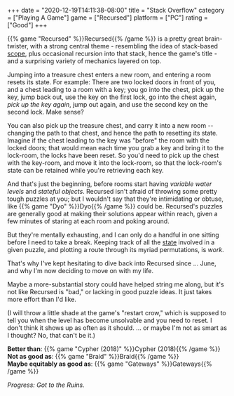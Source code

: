 +++
date = "2020-12-19T14:11:38-08:00"
title = "Stack Overflow"
category = ["Playing A Game"]
game = ["Recursed"]
platform = ["PC"]
rating = ["Good"]
+++

{{% game "Recursed" %}}Recursed{{% /game %}} is a pretty great brain-twister, with a strong central theme - resembling the idea of stack-based <a href="https://en.wikipedia.org/wiki/Scope_(computer_science)">scope</a>, plus occasional recursion into that stack, hence the game's title - and a surprising variety of mechanics layered on top.

Jumping into a treasure chest enters a new room, and entering a room resets its state.  For example: There are two locked doors in front of you, and a chest leading to a room with a key; you go into the chest, pick up the key, jump back out, use the key on the first lock, go into the chest again, <i>pick up the key again</i>, jump out again, and use the second key on the second lock.  Make sense?

You can also pick up the treasure chest, and carry it into a new room -- changing the path to that chest, and hence the path to resetting its state.  Imagine if the chest leading to the key was "before" the room with the locked doors; that would mean each time you grab a key and bring it to the lock-room, the locks have been reset.  So you'd need to pick up the chest with the key-room, and move it into the lock-room, so that the lock-room's state can be retained while you're retrieving each key.

And that's just the beginning, before rooms start having <i>variable water levels</i> and <i>stateful objects</i>.  Recursed isn't afraid of throwing some pretty tough puzzles at you; but I wouldn't say that they're intimidating or obtuse, like {{% game "Dyo" %}}Dyo{{% /game %}} could be.  Recursed's puzzles are generally good at making their solutions appear within reach, given a few minutes of staring at each room and poking around.

But they're mentally exhausting, and I can only do a handful in one sitting before I need to take a break.  Keeping track of all the <a href="https://en.wikipedia.org/wiki/State_(computer_science)">state</a> involved in a given puzzle, and plotting a route through its myriad permutations, is <i>work</i>.

That's why I've kept hesitating to dive back into Recursed since ... June, and why I'm now deciding to move on with my life.

Maybe a more-substantial story could have helped string me along, but it's not like Recursed is "bad," or lacking in good puzzle ideas.  It just takes more effort than I'd like.

(I will throw a little shade at the game's "restart crow," which is supposed to tell you when the level has become unsolvable and you need to reset.  I don't think it shows up as often as it should.  ... or maybe I'm not as smart as I thought?  No, that can't be it.)

<b>Better than</b>: {{% game "Cypher (2018)" %}}Cypher (2018){{% /game %}}  
<b>Not as good as</b>: {{% game "Braid" %}}Braid{{% /game %}}  
<b>Maybe equitably as good as</b>: {{% game "Gateways" %}}Gateways{{% /game %}}

<i>Progress: Got to the Ruins.</i>
